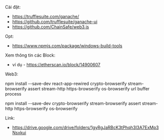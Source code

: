 

Cài đặt:
- https://trufflesuite.com/ganache/ 
- https://github.com/trufflesuite/ganache-ui 
- https://github.com/ChainSafe/web3.js 


Opt:
- https://www.npmjs.com/package/windows-build-tools 


Xem thông tin các Block:
- ví dụ - https://etherscan.io/block/14900607


Web3:

npm install --save-dev react-app-rewired crypto-browserify stream-browserify assert stream-http https-browserify os-browserify url buffer process


npm install --save-dev crypto-browserify stream-browserify assert stream-http https-browserify os-browserify 


Link:
- https://drive.google.com/drive/folders/1gyRgJaRBcK3tPhqh3l3A7ExMp3Nsxkui 

